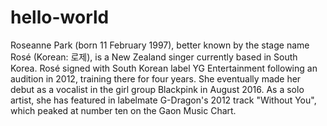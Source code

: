 # hello-world
Roseanne Park (born 11 February 1997), better known by the stage name Rosé (Korean: 로제), is a New Zealand singer currently based in South Korea. Rosé signed with South Korean label YG Entertainment following an audition in 2012, training there for four years. She eventually made her debut as a vocalist in the girl group Blackpink in August 2016. As a solo artist, she has featured in labelmate G-Dragon's 2012 track "Without You", which peaked at number ten on the Gaon Music Chart.
